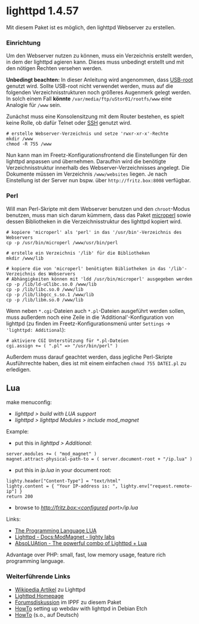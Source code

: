 # lighttpd 1.4.57

Mit diesem Paket ist es möglich, den lighttpd Webserver zu erstellen.

### Einrichtung

Um den Webserver nutzen zu können, muss ein Verzeichnis erstellt werden,
in dem der lighttpd agieren kann. Dieses muss unbedingt erstellt und mit
den nötigen Rechten versehen werden.


**Unbedingt beachten:** In dieser Anleitung wird angenommen, dass
[USB-root](usbroot.md) genutzt wird. Sollte USB-root nicht
verwendet werden, muss auf die folgenden Verzeichnisstrukturen noch
größeres Augenmerk gelegt werden. In solch einem Fall **könnte**
`/var/media/ftp/uStor01/rootfs/www` eine Analogie für `/www` sein.


Zunächst muss eine Konsolensitzung mit dem Router bestehen, es spielt
keine Rolle, ob dafür Telnet oder [SSH](dropbear.md) genutzt
wird.

```
# erstelle Webserver-Verzeichnis und setze 'rwxr-xr-x'-Rechte
mkdir /www
chmod -R 755 /www
```

Nun kann man im Freetz-Konfigurationsfrontend die Einstellungen für den
lighttpd anpassen und übernehmen. Daraufhin wird die benötigte
Verzeichnisstruktur innerhalb des Webserver-Verzeichnisses angelegt. Die
Dokumente müssen im Verzeichnis `/www/websites` liegen. Je nach
Einstellung ist der Server nun bspw. über `http://fritz.box:8008`
verfügbar.

### Perl

Will man Perl-Skripte mit dem Webserver benutzen und den `chroot`-Modus
benutzen, muss man sich darum kümmern, dass das Paket
[microperl](microperl.md) sowie dessen Bibliotheken in die
Verzeichnisstruktur des lighttpd kopiert wird.

```
# kopiere 'microperl' als 'perl' in das '/usr/bin'-Verzeichnis des Webservers
cp -p /usr/bin/microperl /www/usr/bin/perl

# erstelle ein Verzeichnis '/lib' für die Bibliotheken
mkdir /www/lib

# kopiere die von 'microperl' benötigten Bibliotheken in das '/lib'-Verzeichnis des Webservers
# Abhängigkeiten können mit 'ldd /usr/bin/microperl' ausgegeben werden
cp -p /lib/ld-uClibc.so.0 /www/lib
cp -p /lib/libc.so.0 /www/lib
cp -p /lib/libgcc_s.so.1 /www/lib
cp -p /lib/libm.so.0 /www/lib
```

Wenn neben `*.cgi`-Dateien auch `*.pl`-Dateien ausgeführt werden sollen,
muss außerdem noch eine Zeile in die 'Additional'-Konfiguration von
lighttpd (zu finden im Freetz-Konfigurationsmenü unter `Settings` →
`'lighttpd: Additional`):

```
# aktiviere CGI Unterstützung für *.pl-Dateien
cgi.assign += ( ".pl" => "/usr/bin/perl" )
```

Außerdem muss darauf geachtet werden, dass jegliche Perl-Skripte
Ausführrechte haben, dies ist mit einem einfachen `chmod 755 DATEI.pl`
zu erledigen.

Lua
---

make menuconfig:

-   *lighttpd > build with LUA support*
-   *lighttpd > lighttpd Modules > include mod_magnet*

Example:

-   put this in *lighttpd > Additional*:

```
server.modules += ( "mod_magnet" )
magnet.attract-physical-path-to = ( server.document-root + "/ip.lua" )
```

-   put this in *ip.lua* in your document root:

```
lighty.header["Content-Type"] = "text/html"
lighty.content = { "Your IP-address is: ", lighty.env["request.remote-ip"] }
return 200
```

-   browse to *http://fritz.box:<configured port>/ip.lua*

Links:

-   [The Programming Language
    LUA](http://www.lua.org/)
-   [Lighttpd - Docs:ModMagnet - lighty
    labs](http://redmine.lighttpd.net/wiki/lighttpd/Docs:ModMagnet)
-   [AbsoLUAtion - The powerful combo of Lighttpd +
    Lua](http://redmine.lighttpd.net/wiki/1/AbsoLUAtion)

Advantage over PHP: small, fast, low memory usage, feature rich
programming language.

### Weiterführende Links

-   [Wikipedia
    Artikel](http://de.wikipedia.org/wiki/Lighttpd) zu
    Lighttpd
-   [Lighttpd Homepage](http://www.lighttpd.net)
-   [Forumsdiskussion](http://www.ip-phone-forum.de/showthread.php?t=185448)
    im IPPF zu diesem Paket
-   [HowTo](http://www.howtoforge.com/setting-up-webdav-with-lighttpd-debian-etch)
    setting up webdav with lighttpd in Debian Etch
-   [HowTo](http://www.howtoforge.de/howto/wie-man-webdav-mit-lighttpd-auf-debian-etch-konfiguriert)
    (s.o., auf Deutsch)

